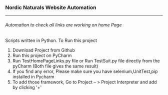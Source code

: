 ### Nordic Naturals Website Automation
----------------------------------------
###### Automation to check all links are working on home Page

Scripts written in Python. To Run this project
1. Download Project from Github
2. Run this project on PyCharm
3. Run TestHomePageLinks.py file or Run TestSuit.py file directly from the pyCharm (Both file gives the same result)
4. If you find any error, Please make sure you have selenium,UnitTest,pip installed in Pycharm
5. To add those framework, Go to Project – > Project Interpreter and add by clicking '+'
